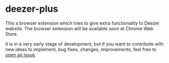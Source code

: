 # deezer-plus

This a browser extension which tries to give extra functionality to Deezer website. The browser extension will be available soon at Chrome Web Store.

It is in a very early stage of development, but if you want to contribute with new ideas to implement, bug fixes, changes, improvements, feel free to [open an issue](https://github.com/haritzmedina/deezer-plus/issues/new).
